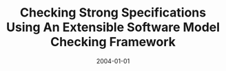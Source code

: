 ---
title: "Checking Strong Specifications Using An Extensible Software Model Checking Framework"
date: 2004-01-01
venue: "Tools and Algorithms for the Construction and Analysis of Systems, 10th International Conference, TACAS 2004, Held as Part of the Joint European Conferences on Theory and Practice of Software, ETAPS 2004, Barcelona, Spain, March 29 - April 2, 2004, Proceedings"
paperurl: https://doi.org/10.1007/978-3-540-24730-2_31
authors: "Robby, Edwin Rodriguez, Matthew B Dwyer and John Hatcliff"
awards: ""
---